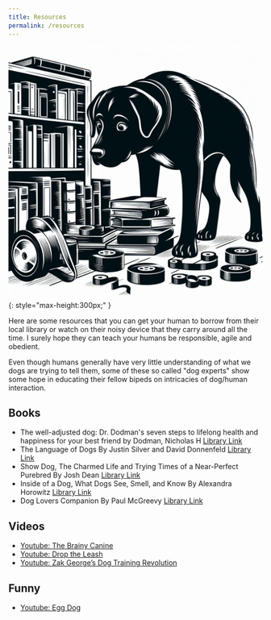 ```yaml
---
title: Resources
permalink: /resources
---
```


![](/media/dog-sniffing-books.jpg){: style="max-height:300px;" }

Here are some resources that you can get your human to borrow from their local library or watch on their noisy device that they carry around all the time. I surely hope they can teach your humans be responsible, agile and obedient.

Even though humans generally have very little understanding of what we dogs are trying to tell them, some of these so called "dog experts" show some hope in educating their fellow bipeds on intricacies of dog/human interaction.

## Books
- The well-adjusted dog: Dr. Dodman's seven steps to lifelong health and happiness for your best friend by Dodman, Nicholas H [Library Link](https://vaughanpl.bibliocommons.com/v2/record/S130C251423)
- The Language of Dogs By Justin Silver and David Donnenfeld [Library Link](https://vaughanpl.bibliocommons.com/v2/record/S130C181741)
- Show Dog, The Charmed Life and Trying Times of a Near-Perfect Purebred By Josh Dean [Library Link](https://vaughanpl.bibliocommons.com/v2/record/S130C133855)
- Inside of a Dog, What Dogs See, Smell, and Know By Alexandra Horowitz [Library Link](https://vaughanpl.bibliocommons.com/v2/record/S130C401565)
- Dog Lovers Companion By Paul McGreevy [Library Link](https://openlibrary.org/works/OL29309074W/Dog_Lover%27s_Companion)

## Videos
- [Youtube: The Brainy Canine](https://www.youtube.com/channel/UCRIrCCMsiUFESDfqryODeKg)
- [Youtube: Drop the Leash](https://www.youtube.com/@DroptheLeash)
- [Youtube: Zak George’s Dog Training Revolution](https://www.youtube.com/@zakgeorge)

## Funny
- [Youtube: Egg Dog](https://www.youtube.com/watch?v=DFPdtdY-a_c)
